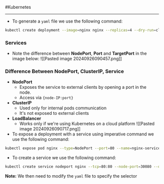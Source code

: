 #Kubernetes

---

- To generate a `yaml` file we use the following command:
```bash
kubectl create deployment --image=nginx nginx --replicas=4 --dry-run=client -o yaml > nginx-deployment.yaml
```


### Services

- Note the difference between **NodePort**, **Port** and **TargetPort** in the image below:
![[Pasted image 20240926090457.png]]

### Difference Between NodePort, ClusterIP, Service

- **NodePort**
	- Exposes the service to external clients by opening a port in the node.
	- Access via `{node-IP:port}`
- **ClusterIP**
	- Used only for internal pods communication
	- It's not exposed to external clients
- **LoadBalancer**
	- Works only if we're using Kubernetes on a cloud platform
![[Pasted image 20240926090717.png]]
- To expose a deployment with a service using imperative command we use the following command:
```bash
kubectl expose pod nginx --type=NodePort --port=80 --name=nginx-service --dry-run=client -o yaml
```

- To create a service we use the following command:
```bash
kubectl create service nodeport nginx --tcp=80:80 --node-port=30080 --dry-run=client -o yaml
```
**Note:** We then need to modify the `yaml` file to specify the selector


